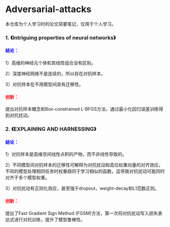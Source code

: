 # Adversarial-attacks

本仓库为个人学习时的论文简要笔记，仅用于个人学习。

### 1. 《**Intriguing properties of neural networks**》

#### **<span style="color:blue">结论：</span>**

1）高维的神经元个体和其线性组合没有区别。

2）深度神经网络不是连续的，所以存在对抗样本。

3）对抗样本在不用模型间具有迁移性。

#### **<span style="color:red">创新：</span>**

提出对抗样本概念和Box-constrained L-BFGS方法，通过最小化回归误差训练得到对抗扰动。

### 2. 《EXPLAINING AND HARNESSING》

#### **<span style="color:blue">结论：</span>**

1）对抗样本是高维空间线性点积的产物，而不非线性导致的。

2）不同模型间对抗样本的迁移性可解释为对抗扰动和高位权重向量的对齐效应，不同的模型处理相同任务时权重趋同于学习相似的函数，这导致对抗扰动可能同时对齐于多个模型权重。

3）对抗扰动有正则化效应，甚至强于dropout，weight-decay和L1范数正则。

#### **<span style="color:red">创新：</span>**

提出了Fast Gradient Sign Method (FGSM)方法，第一次将对抗扰动写入损失表达式进行对抗训练，提升了模型鲁棒性。



